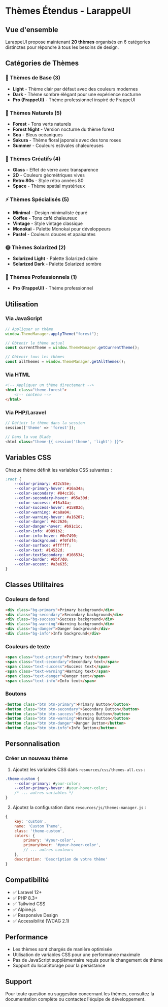 # Thèmes Étendus - LarappeUI

## Vue d'ensemble

LarappeUI propose maintenant **20 thèmes** organisés en 6 catégories distinctes pour répondre à tous les besoins de design.

## Catégories de Thèmes

### 🎯 Thèmes de Base (3)

-   **Light** - Thème clair par défaut avec des couleurs modernes
-   **Dark** - Thème sombre élégant pour une expérience nocturne
-   **Pro (FrappeUI)** - Thème professionnel inspiré de FrappeUI

### 🌿 Thèmes Naturels (5)

-   **Forest** - Tons verts naturels
-   **Forest Night** - Version nocturne du thème forest
-   **Sea** - Bleus océaniques
-   **Sakura** - Thème floral japonais avec des tons roses
-   **Summer** - Couleurs estivales chaleureuses

### 🎨 Thèmes Créatifs (4)

-   **Glass** - Effet de verre avec transparence
-   **2D** - Couleurs géométriques vives
-   **Retro 80s** - Style rétro années 80
-   **Space** - Thème spatial mystérieux

### ⚡ Thèmes Spécialisés (5)

-   **Minimal** - Design minimaliste épuré
-   **Coffee** - Tons café chaleureux
-   **Vintage** - Style vintage classique
-   **Monokai** - Palette Monokai pour développeurs
-   **Pastel** - Couleurs douces et apaisantes

### 🌞 Thèmes Solarized (2)

-   **Solarized Light** - Palette Solarized claire
-   **Solarized Dark** - Palette Solarized sombre

### 💼 Thèmes Professionnels (1)

-   **Pro (FrappeUI)** - Thème professionnel

## Utilisation

### Via JavaScript

```javascript
// Appliquer un thème
window.ThemeManager.applyTheme("forest");

// Obtenir le thème actuel
const currentTheme = window.ThemeManager.getCurrentTheme();

// Obtenir tous les thèmes
const allThemes = window.ThemeManager.getAllThemes();
```

### Via HTML

```html
<!-- Appliquer un thème directement -->
<html class="theme-forest">
    <!-- contenu -->
</html>
```

### Via PHP/Laravel

```php
// Définir le thème dans la session
session(['theme' => 'forest']);

// Dans la vue Blade
<html class="theme-{{ session('theme', 'light') }}">
```

## Variables CSS

Chaque thème définit les variables CSS suivantes :

```css
:root {
    --color-primary: #22c55e;
    --color-primary-hover: #16a34a;
    --color-secondary: #84cc16;
    --color-secondary-hover: #65a30d;
    --color-success: #16a34a;
    --color-success-hover: #15803d;
    --color-warning: #ca8a04;
    --color-warning-hover: #a16207;
    --color-danger: #dc2626;
    --color-danger-hover: #b91c1c;
    --color-info: #0891b2;
    --color-info-hover: #0e7490;
    --color-background: #f0fdf4;
    --color-surface: #ffffff;
    --color-text: #14532d;
    --color-textSecondary: #166534;
    --color-border: #bbf7d0;
    --color-accent: #a3e635;
}
```

## Classes Utilitaires

### Couleurs de fond

```html
<div class="bg-primary">Primary background</div>
<div class="bg-secondary">Secondary background</div>
<div class="bg-success">Success background</div>
<div class="bg-warning">Warning background</div>
<div class="bg-danger">Danger background</div>
<div class="bg-info">Info background</div>
```

### Couleurs de texte

```html
<span class="text-primary">Primary text</span>
<span class="text-secondary">Secondary text</span>
<span class="text-success">Success text</span>
<span class="text-warning">Warning text</span>
<span class="text-danger">Danger text</span>
<span class="text-info">Info text</span>
```

### Boutons

```html
<button class="btn btn-primary">Primary Button</button>
<button class="btn btn-secondary">Secondary Button</button>
<button class="btn btn-success">Success Button</button>
<button class="btn btn-warning">Warning Button</button>
<button class="btn btn-danger">Danger Button</button>
<button class="btn btn-info">Info Button</button>
```

## Personnalisation

### Créer un nouveau thème

1. Ajoutez les variables CSS dans `resources/css/themes-all.css` :

```css
.theme-custom {
    --color-primary: #your-color;
    --color-primary-hover: #your-hover-color;
    /* ... autres variables */
}
```

2. Ajoutez la configuration dans `resources/js/themes-manager.js` :

```javascript
{
    key: 'custom',
    name: 'Custom Theme',
    class: 'theme-custom',
    colors: {
        primary: '#your-color',
        primaryHover: '#your-hover-color',
        // ... autres couleurs
    },
    description: 'Description de votre thème'
}
```

## Compatibilité

-   ✅ Laravel 12+
-   ✅ PHP 8.3+
-   ✅ Tailwind CSS
-   ✅ Alpine.js
-   ✅ Responsive Design
-   ✅ Accessibilité (WCAG 2.1)

## Performance

-   Les thèmes sont chargés de manière optimisée
-   Utilisation de variables CSS pour une performance maximale
-   Pas de JavaScript supplémentaire requis pour le changement de thème
-   Support du localStorage pour la persistance

## Support

Pour toute question ou suggestion concernant les thèmes, consultez la documentation complète ou contactez l'équipe de développement.

